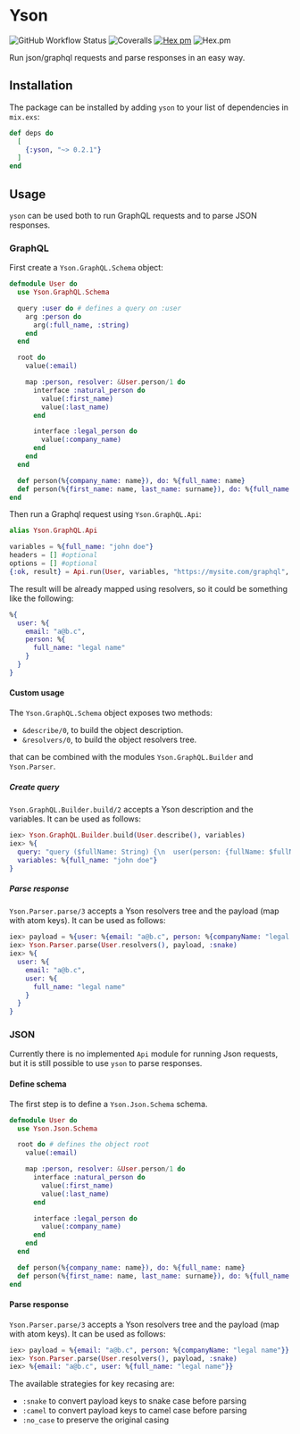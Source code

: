# Yson

![GitHub Workflow Status](https://img.shields.io/github/workflow/status/danielefongo/yson/ci)
![Coveralls](https://img.shields.io/coveralls/github/danielefongo/yson)
[![Hex pm](http://img.shields.io/hexpm/v/yson.svg?style=flat)](https://hex.pm/packages/yson)
![Hex.pm](https://img.shields.io/hexpm/l/yson)

Run json/graphql requests and parse responses in an easy way.

## Installation

The package can be installed by adding `yson` to your list of dependencies in `mix.exs`:

```elixir
def deps do
  [
    {:yson, "~> 0.2.1"}
  ]
end
```

## Usage

`yson` can be used both to run GraphQL requests and to parse JSON responses.

### GraphQL

First create a `Yson.GraphQL.Schema` object:

```elixir
defmodule User do
  use Yson.GraphQL.Schema

  query :user do # defines a query on :user
    arg :person do
      arg(:full_name, :string)
    end
  end

  root do
    value(:email)

    map :person, resolver: &User.person/1 do
      interface :natural_person do
        value(:first_name)
        value(:last_name)
      end

      interface :legal_person do
        value(:company_name)
      end
    end
  end

  def person(%{company_name: name}), do: %{full_name: name}
  def person(%{first_name: name, last_name: surname}), do: %{full_name: "#{name} #{surname}"}
end
```

Then run a Graphql request using `Yson.GraphQL.Api`:

```elixir
alias Yson.GraphQL.Api

variables = %{full_name: "john doe"}
headers = [] #optional
options = [] #optional
{:ok, result} = Api.run(User, variables, "https://mysite.com/graphql", headers, options)
```

The result will be already mapped using resolvers, so it could be something like the following:

```elixir
%{
  user: %{
    email: "a@b.c",
    person: %{
      full_name: "legal name"
    }
  }
}
```

#### Custom usage

The `Yson.GraphQL.Schema` object exposes two methods:

- `&describe/0`, to build the object description.
- `&resolvers/0`, to build the object resolvers tree.

that can be combined with the modules `Yson.GraphQL.Builder` and `Yson.Parser`.

##### Create query

`Yson.GraphQL.Builder.build/2` accepts a Yson description and the variables. It can be used as follows:

```elixir
iex> Yson.GraphQL.Builder.build(User.describe(), variables)
iex> %{
  query: "query ($fullName: String) {\n  user(person: {fullName: $fullName}) {\n    email\n    person {\n      ... on LegalPerson {\n        companyName\n      }\n      ... on NaturalPerson {\n        firstName\n        lastName\n      }\n    }\n  }\n}",
  variables: %{full_name: "john doe"}
}
```

##### Parse response

`Yson.Parser.parse/3` accepts a Yson resolvers tree and the payload (map with atom keys). It can be used as follows:

```elixir
iex> payload = %{user: %{email: "a@b.c", person: %{companyName: "legal name"}}}
iex> Yson.Parser.parse(User.resolvers(), payload, :snake)
iex> %{
  user: %{
    email: "a@b.c",
    user: %{
      full_name: "legal name"
    }
  }
}
```

### JSON

Currently there is no implemented `Api` module for running Json requests, but it is still possible to use `yson` to parse responses.

#### Define schema

The first step is to define a `Yson.Json.Schema` schema.

```elixir
defmodule User do
  use Yson.Json.Schema

  root do # defines the object root
    value(:email)

    map :person, resolver: &User.person/1 do
      interface :natural_person do
        value(:first_name)
        value(:last_name)
      end

      interface :legal_person do
        value(:company_name)
      end
    end
  end

  def person(%{company_name: name}), do: %{full_name: name}
  def person(%{first_name: name, last_name: surname}), do: %{full_name: "#{name} #{surname}"}
end
```

#### Parse response

`Yson.Parser.parse/3` accepts a Yson resolvers tree and the payload (map with atom keys). It can be used as follows:

```elixir
iex> payload = %{email: "a@b.c", person: %{companyName: "legal name"}}
iex> Yson.Parser.parse(User.resolvers(), payload, :snake)
iex> %{email: "a@b.c", user: %{full_name: "legal name"}}
```

The available strategies for key recasing are:

- `:snake` to convert payload keys to snake case before parsing
- `:camel` to convert payload keys to camel case before parsing
- `:no_case` to preserve the original casing
